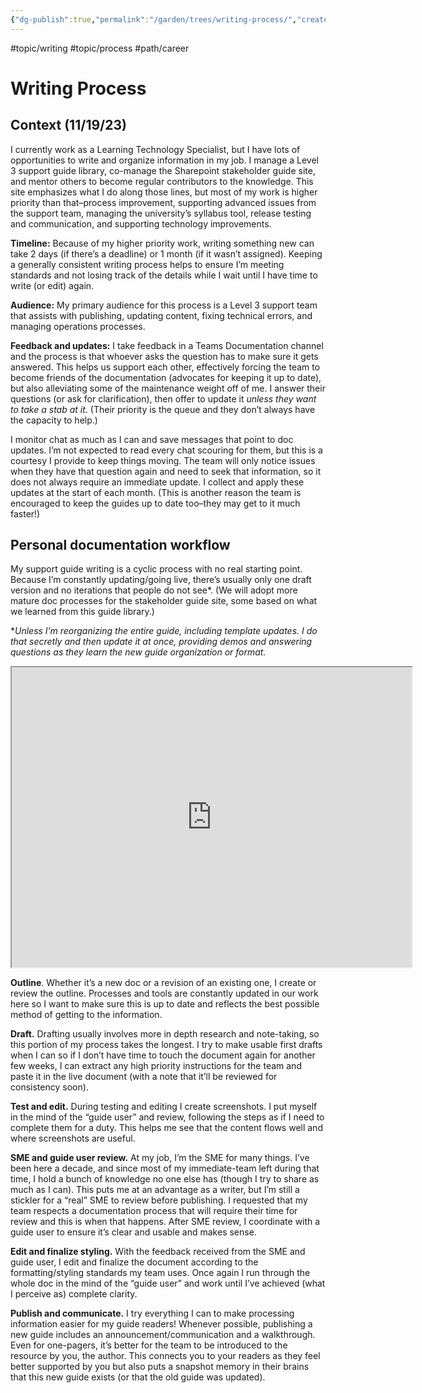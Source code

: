 ```yaml
---
{"dg-publish":true,"permalink":"/garden/trees/writing-process/","created":"2024-12-14T13:46:13.716-05:00","updated":"2025-01-31T23:08:46.925-05:00"}
---
```



#topic/writing #topic/process #path/career 

# Writing Process

## Context (11/19/23)
I currently work as a Learning Technology Specialist, but I have lots of opportunities to write and organize information in my job. I manage a Level 3 support guide library, co-manage the Sharepoint stakeholder guide site, and mentor others to become regular contributors to the knowledge. This site emphasizes what I do along those lines, but most of my work is higher priority than that–process improvement, supporting advanced issues from the support team, managing the university’s syllabus tool, release testing and communication, and supporting technology improvements.

**Timeline:** Because of my higher priority work, writing something new can take 2 days (if there’s a deadline) or 1 month (if it wasn’t assigned). Keeping a generally consistent writing process helps to ensure I’m meeting standards and not losing track of the details while I wait until I have time to write (or edit) again.

**Audience:** My primary audience for this process is a Level 3 support team that assists with publishing, updating content, fixing technical errors, and managing operations processes.

**Feedback and updates:** I take feedback in a Teams Documentation channel and the process is that whoever asks the question has to make sure it gets answered. This helps us support each other, effectively forcing the team to become friends of the documentation (advocates for keeping it up to date), but also alleviating some of the maintenance weight off of me. I answer their questions (or ask for clarification), then offer to update it _unless they want to take a stab at it_. (Their priority is the queue and they don’t always have the capacity to help.)

I monitor chat as much as I can and save messages that point to doc updates. I’m not expected to read every chat scouring for them, but this is a courtesy I provide to keep things moving. The team will only notice issues when they have that question again and need to seek that information, so it does not always require an immediate update. I collect and apply these updates at the start of each month. (This is another reason the team is encouraged to keep the guides up to date too–they may get to it much faster!)

## Personal documentation workflow
My support guide writing is a cyclic process with no real starting point. Because I’m constantly updating/going live, there’s usually only one draft version and no iterations that people do not see*. (We will adopt more mature doc processes for the stakeholder guide site, some based on what we learned from this guide library.)

*_Unless I’m reorganizing the entire guide, including template updates. I do that secretly and then update it at once, providing demos and answering questions as they learn the new guide organization or format._
<iframe src="https://drive.google.com/file/d/1gtcrPGv_AJ5ZlPTAhOslREUX7eg6VLkl/preview" width="640" height="480" allow="autoplay"></iframe>

**Outline**. Whether it’s a new doc or a revision of an existing one, I create or review the outline. Processes and tools are constantly updated in our work here so I want to make sure this is up to date and reflects the best possible method of getting to the information.

**Draft.** Drafting usually involves more in depth research and note-taking, so this portion of my process takes the longest. I try to make usable first drafts when I can so if I don’t have time to touch the document again for another few weeks, I can extract any high priority instructions for the team and paste it in the live document (with a note that it’ll be reviewed for consistency soon).

**Test and edit.** During testing and editing I create screenshots. I put myself in the mind of the “guide user” and review, following the steps as if I need to complete them for a duty. This helps me see that the content flows well and where screenshots are useful.

**SME and guide user review.** At my job, I’m the SME for many things. I’ve been here a decade, and since most of my immediate-team left during that time, I hold a bunch of knowledge no one else has (though I try to share as much as I can). This puts me at an advantage as a writer, but I’m still a stickler for a “real” SME to review before publishing. I requested that my team respects a documentation process that will require their time for review and this is when that happens. After SME review, I coordinate with a guide user to ensure it’s clear and usable and makes sense.

**Edit and finalize styling.** With the feedback received from the SME and guide user, I edit and finalize the document according to the formatting/styling standards my team uses. Once again I run through the whole doc in the mind of the “guide user” and work until I’ve achieved (what I perceive as) complete clarity.

**Publish and communicate.** I try everything I can to make processing information easier for my guide readers! Whenever possible, publishing a new guide includes an announcement/communication and a walkthrough. Even for one-pagers, it’s better for the team to be introduced to the resource by you, the author. This connects you to your readers as they feel better supported by you but also puts a snapshot memory in their brains that this new guide exists (or that the old guide was updated).
